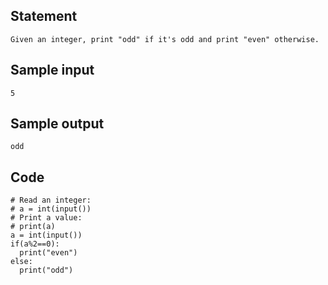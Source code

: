 ## Statement
```
Given an integer, print "odd" if it's odd and print "even" otherwise.
```
## Sample input
```
5
```
## Sample output
```
odd
```
## Code
```
# Read an integer:
# a = int(input())
# Print a value:
# print(a)
a = int(input())
if(a%2==0):
  print("even")
else:
  print("odd")
```
